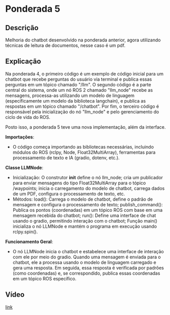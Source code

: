 # Ponderada 5

## Descrição 
Melhoria do chatbot desenvolvido na ponderada anterior, agora utilizando técnicas de leitura de documentos, nesse caso é um pdf.

## Explicação
Na ponderada 4, o primeiro código é um exemplo de código inicial para um chatbot que recebe perguntas do usuário via terminal e publica essas perguntas em um tópico chamado "/llm". O segundo código é a parte central do sistema, onde um nó ROS 2 chamado "llm_node" recebe as mensagens, processa-as utilizando um modelo de linguagem (especificamente um modelo da biblioteca langchain), e publica as respostas em um tópico chamado "/chatbot". Por fim, o terceiro código é responsável pela inicialização do nó "llm_node" e pelo gerenciamento do ciclo de vida do ROS.

Posto isso, a ponderada 5 teve uma nova implementação, além da interface.

**Importações**: 
- O código começa importando as bibliotecas necessárias, incluindo módulos do ROS (rclpy, Node, Float32MultiArray), ferramentas para processamento de texto e IA (gradio, dotenv, etc.).

**Classe LLMNode**:
- Inicialização: O construtor __init__ define o nó llm_node; cria um publicador para enviar mensagens do tipo Float32MultiArray para o tópico /waypoints; inicia o carregamento do modelo de chatbot, carrega dados de um PDF, configura o processamento de texto, etc.
- Métodos: load(): Carrega o modelo de chatbot, define o padrão de mensagem e configura o processamento de texto; publish_command(): Publica os pontos (coordenadas) em um tópico ROS com base em uma mensagem recebida do chatbot; run(): Define uma interface de chat usando o gradio, permitindo interação com o chatbot; Função main() inicializa o nó LLMNode e mantém o programa em execução usando rclpy.spin().

**Funcionamento Geral**:
- O nó LLMNode inicia o chatbot e estabelece uma interface de interação com ele por meio do gradio. Quando uma mensagem é enviada para o chatbot, ele a processa usando o modelo de linguagem carregado e gera uma resposta. Em seguida, essa resposta é verificada por padrões (como coordenadas) e, se correspondido, publica essas coordenadas em um tópico ROS específico.

## Vídeo
[link](https://github.com/luanaparra/modulo8_ponderados/blob/main/ponderada5/ponderada5.webm)
